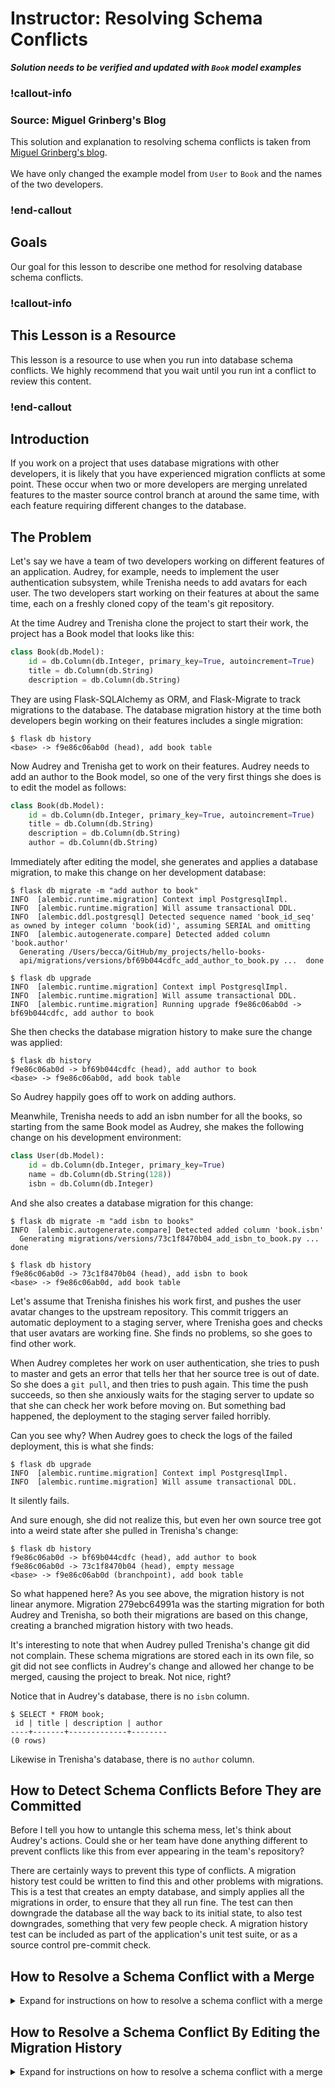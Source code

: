# Instructor: Resolving Schema Conflicts

***Solution needs to be verified and updated with `Book` model examples***

### !callout-info

### Source: Miguel Grinberg's Blog

This solution and explanation to resolving schema conflicts is taken from [Miguel Grinberg's blog](https://blog.miguelgrinberg.com/post/resolving-database-schema-conflicts). 
</br>
</br>
We have only changed the example model from `User` to `Book` and the names of the two developers.

### !end-callout

## Goals

Our goal for this lesson to describe one method for resolving database schema conflicts.

### !callout-info

## This Lesson is a Resource

This lesson is a resource to use when you run into database schema conflicts. We highly recommend that you wait until you run int a conflict to review this content.

### !end-callout

## Introduction

If you work on a project that uses database migrations with other developers, it is likely that you have experienced migration conflicts at some point. These occur when two or more developers are merging unrelated features to the master source control branch at around the same time, with each feature requiring different changes to the database.

## The Problem

Let's say we have a team of two developers working on different features of an application. Audrey, for example, needs to implement the user authentication subsystem, while Trenisha needs to add avatars for each user. The two developers start working on their features at about the same time, each on a freshly cloned copy of the team's git repository.

At the time Audrey and Trenisha clone the project to start their work, the project has a Book model that looks like this:

```python
class Book(db.Model):
    id = db.Column(db.Integer, primary_key=True, autoincrement=True)
    title = db.Column(db.String)
    description = db.Column(db.String)
```

They are using Flask-SQLAlchemy as ORM, and Flask-Migrate to track migrations to the database. The database migration history at the time both developers begin working on their features includes a single migration:

```
$ flask db history
<base> -> f9e86c06ab0d (head), add book table
```

Now Audrey and Trenisha get to work on their features. Audrey needs to add an author to the Book model, so one of the very first things she does is to edit the model as follows:

```python
class Book(db.Model):
    id = db.Column(db.Integer, primary_key=True, autoincrement=True)
    title = db.Column(db.String)
    description = db.Column(db.String)
    author = db.Column(db.String)
```

Immediately after editing the model, she generates and applies a database migration, to make this change on her development database:

```
$ flask db migrate -m "add author to book"
INFO  [alembic.runtime.migration] Context impl PostgresqlImpl.
INFO  [alembic.runtime.migration] Will assume transactional DDL.
INFO  [alembic.ddl.postgresql] Detected sequence named 'book_id_seq' as owned by integer column 'book(id)', assuming SERIAL and omitting
INFO  [alembic.autogenerate.compare] Detected added column 'book.author'
  Generating /Users/becca/GitHub/my_projects/hello-books-
  api/migrations/versions/bf69b044cdfc_add_author_to_book.py ...  done

$ flask db upgrade
INFO  [alembic.runtime.migration] Context impl PostgresqlImpl.
INFO  [alembic.runtime.migration] Will assume transactional DDL.
INFO  [alembic.runtime.migration] Running upgrade f9e86c06ab0d -> bf69b044cdfc, add author to book
```

She then checks the database migration history to make sure the change was applied:

```
$ flask db history
f9e86c06ab0d -> bf69b044cdfc (head), add author to book
<base> -> f9e86c06ab0d, add book table
```

So Audrey happily goes off to work on adding authors.

Meanwhile, Trenisha needs to add an isbn number for all the books, so starting from the same Book model as Audrey, she makes the following change on his development environment:

```python
class User(db.Model):
    id = db.Column(db.Integer, primary_key=True)
    name = db.Column(db.String(128))
    isbn = db.Column(db.Integer)
```

And she also creates a database migration for this change:

```
$ flask db migrate -m "add isbn to books"
INFO  [alembic.autogenerate.compare] Detected added column 'book.isbn'
  Generating migrations/versions/73c1f8470b04_add_isbn_to_book.py ... done

$ flask db history
f9e86c06ab0d -> 73c1f8470b04 (head), add isbn to book
<base> -> f9e86c06ab0d, add book table
```

Let's assume that Trenisha finishes his work first, and pushes the user avatar changes to the upstream repository. This commit triggers an automatic deployment to a staging server, where Trenisha goes and checks that user avatars are working fine. She finds no problems, so she goes to find other work.

When Audrey completes her work on user authentication, she tries to push to master and gets an error that tells her that her source tree is out of date. So she does a `git pull`, and then tries to push again. This time the push succeeds, so then she anxiously waits for the staging server to update so that she can check her work before moving on. But something bad happened, the deployment to the staging server failed horribly.

Can you see why? When Audrey goes to check the logs of the failed deployment, this is what she finds:

```
$ flask db upgrade
INFO  [alembic.runtime.migration] Context impl PostgresqlImpl.
INFO  [alembic.runtime.migration] Will assume transactional DDL.
```

It silently fails.

And sure enough, she did not realize this, but even her own source tree got into a weird state after she pulled in Trenisha's change:

```
$ flask db history
f9e86c06ab0d -> bf69b044cdfc (head), add author to book
f9e86c06ab0d -> 73c1f8470b04 (head), empty message
<base> -> f9e86c06ab0d (branchpoint), add book table
```

So what happened here? As you see above, the migration history is not linear anymore. Migration 279ebc64991a was the starting migration for both Audrey and Trenisha, so both their migrations are based on this change, creating a branched migration history with two heads.

It's interesting to note that when Audrey pulled Trenisha's change git did not complain. These schema migrations are stored each in its own file, so git did not see conflicts in Audrey's change and allowed her change to be merged, causing the project to break. Not nice, right?

Notice that in Audrey's database, there is no `isbn` column.

```
$ SELECT * FROM book;
 id | title | description | author 
----+-------+-------------+--------
(0 rows)
```

Likewise in Trenisha's database, there is no `author` column.

## How to Detect Schema Conflicts Before They are Committed
Before I tell you how to untangle this schema mess, let's think about Audrey's actions. Could she or her team have done anything different to prevent conflicts like this from ever appearing in the team's repository?

There are certainly ways to prevent this type of conflicts. A migration history test could be written to find this and other problems with migrations. This is a test that creates an empty database, and simply applies all the migrations in order, to ensure that they all run fine. The test can then downgrade the database all the way back to its initial state, to also test downgrades, something that very few people check. A migration history test can be included as part of the application's unit test suite, or as a source control pre-commit check.

## How to Resolve a Schema Conflict with a Merge

<details>
    <summary>Expand for instructions on how to resolve a schema conflict with a merge</summary>

While detecting these conflicts before they are pushed to the shared repository is important, let's not forget about Audrey's situation. Because she applied her migration before pulling in Trenisha's changes, her database is aligned with one of the two branched heads in the migration history. Trenisha's migration is in the other branch, so it can't be applied through an upgrade.

There are a couple of ways to unlock Audrey's database. Recent releases of Alembic and Flask-Migrate support the merge command, which creates yet another migration that joins these multiple heads, creating a diamond shape. To get everything back in order with a merge, you need to run this command:

```
$ flask db merge -m "merge migrations from Audrey and Trenisha" 678d339a120f d3868407e935
  Generating migrations/versions/66fd23fca675_merge_migrations_from_mary_and_david.py ... done
```

And then after that, doing an upgrade works fine:

```
$ flask db upgrade
INFO  [alembic.runtime.migration] Running upgrade 279ebc64991a -> 678d339a120f, add user avatars
INFO  [alembic.runtime.migration] Running upgrade 678d339a120f, d3868407e935 -> 66fd23fca675, merge migrations from audrey and trenisha
```

If you look at the updated migration history, you will notice that the branches remain in the history behind the new merge migration:

```
$ flask db history
678d339a120f, d3868407e935 -> 66fd23fca675 (head) (mergepoint), merge migrations from audrey and trenisha
279ebc64991a -> 678d339a120f, add user avatars
279ebc64991a -> d3868407e935, add password hashes to users
<base> -> 279ebc64991a (branchpoint), add user table
```

Committing this new migration and pushing it to the team's git repository will address the problem and allow the deployment script to apply the migrations correctly.

</details>

## How to Resolve a Schema Conflict By Editing the Migration History

<details>
    <summary>Expand for instructions on how to resolve a schema conflict with a merge</summary>


"Let's look at the state of the migration history on Audrey's environment when she found she had a conflict:

```
$ flask db history
279ebc64991a -> 678d339a120f (head), add user avatars
279ebc64991a -> d3868407e935 (head), add password hashes to users
<base> -> 279ebc64991a (branchpoint), add user table
```

Her database is synced to migration d3868407e935, which is one of the two heads:

```
$ flask db current
d3868407e935 (head)
```

To unlock the migration history, all that needs to be done is to alter the order of the migrations, so that these two migrations by Trenisha and Audrey happen one after the other. Because Trenisha was first to commit her migration, the correct thing to do is to move Audrey's migration after Trenisha's.

The first step to reorder the migrations is to move the database back one migration, so that it isn't inside Audrey's branch anymore:

```
$ flask db downgrade
INFO  [alembic.runtime.migration] Running downgrade d3868407e935 -> 279ebc64991a, add password hashes to users
```

With this command, the changes that Audrey made to her database are removed. The next step involves manual editing of Audrey's migration script, which is in file `migrations/versions/d3868407e935_add_password_hashes_to_users.py`. The first few lines of this script are:

```python
"""add password hashes to users

Revision ID: d3868407e935
Revises: 279ebc64991a
Create Date: 2016-02-09 22:13:25.135581

"""


# revision identifiers, used by Alembic.
revision = 'd3868407e935'
down_revision = '279ebc64991a'

# ...
```

The important part here is the revision that is set as the down_revision, which is the migration that comes right before it in the history. To move this migration script after Trenisha's, all that needs to be done is to replace revision 279ebc64991a with Trenisha's revision code, which is 678d339a120f. After you edit the two occurrences of the previous migration, the migration script should look like this:

```python
"""add password hashes to users

Revision ID: d3868407e935
Revises: 678d339a120f
Create Date: 2016-02-09 22:13:25.135581

"""

# revision identifiers, used by Alembic.
revision = 'd3868407e935'
down_revision = '678d339a120f'

# ...
```

And with that change saved, the migration history has been reordered and is again nice and sequential:

```
$ flask db history
678d339a120f -> d3868407e935 (head), add password hashes to users
279ebc64991a -> 678d339a120f, add user avatars
<base> -> 279ebc64991a, add user table
```

And now an upgrade cleanly applies Trenisha's migration and then Audrey's:

```
$ flask db upgrade
INFO  [alembic.runtime.migration] Running upgrade 279ebc64991a -> 678d339a120f, add user avatars
INFO  [alembic.runtime.migration] Running upgrade 678d339a120f -> d3868407e935, add password hashes to users
```

At this point, the schema migrations are back in order and can be pushed to the team's repository to address the breakage.
</details>
